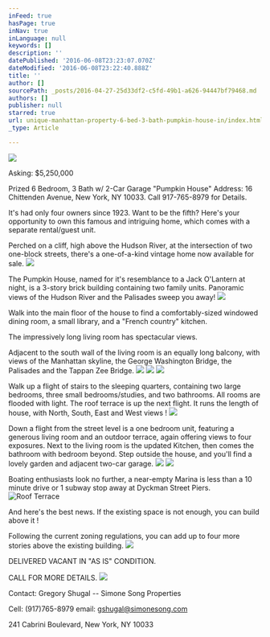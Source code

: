 ```yaml
---
inFeed: true
hasPage: true
inNav: true
inLanguage: null
keywords: []
description: ''
datePublished: '2016-06-08T23:23:07.070Z'
dateModified: '2016-06-08T23:22:40.888Z'
title: ''
author: []
sourcePath: _posts/2016-04-27-25d33df2-c5fd-49b1-a626-94447bf79468.md
authors: []
publisher: null
starred: true
url: unique-manhattan-property-6-bed-3-bath-pumpkin-house-in/index.html
_type: Article

---
```

![](https://the-grid-user-content.s3-us-west-2.amazonaws.com/9e69d355-8566-49bb-8f13-36969ed4b89d.jpg)

Asking: $5,250,000 

Prized 6 Bedroom, 3 Bath w/ 2-Car Garage "Pumpkin House" Address: 16 Chittenden Avenue, New York, NY 10033\. Call 917-765-8979 for Details.

It's had only four owners since 1923\. Want to be the fifth? Here's your opportunity to own this famous and intriguing home, which comes with a separate rental/guest unit. 

Perched on a cliff, high above the Hudson River, at the intersection of two one-block streets, there's a one-of-a-kind vintage home now available for sale. ![](https://the-grid-user-content.s3-us-west-2.amazonaws.com/7b66504d-7c67-4e05-a381-45077c0f7891.jpg)

The Pumpkin House, named for it's resemblance to a Jack O'Lantern at night, is a 3-story brick building containing two family units. Panoramic views of the Hudson River and the Palisades sweep you away!
![](https://the-grid-user-content.s3-us-west-2.amazonaws.com/94ebff6c-7573-42a0-8532-4e0156514693.jpg)

Walk into the main floor of the house to find a comfortably-sized windowed dining room, a small library, and a "French country" kitchen. 

The impressively long living room has spectacular views. 

Adjacent to the south wall of the living room is an equally long balcony, with views of the Manhattan skyline, the George Washington Bridge, the Palisades and the Tappan Zee Bridge.
![](https://the-grid-user-content.s3-us-west-2.amazonaws.com/da7122d4-34fd-4738-9cde-02bfaa7e079d.jpg)
![](https://s3-us-west-2.amazonaws.com/the-grid-img/p/66eb76e9ebff63645eb9a944f69dd6592f6c26ea.jpg)
![](https://s3-us-west-2.amazonaws.com/the-grid-img/p/97c33d61ba77f064e76d1d2d81b2a4244cb5a109.jpg)

Walk up a flight of stairs to the sleeping quarters, containing two large bedrooms, three small bedrooms/studies, and two bathrooms. All rooms are flooded with light. The roof terrace is up the next flight. It runs the length of house, with North, South, East and West views !
![](https://the-grid-user-content.s3-us-west-2.amazonaws.com/1fa74abd-0a32-4a4e-8895-f0b1508b1753.jpg)

Down a flight from the street level is a one bedroom unit, featuring a generous living room and an outdoor terrace, again offering views to four exposures. Next to the living room is the updated Kitchen, then comes the bathroom with bedroom beyond. Step outside the house, and you'll find a lovely garden and adjacent two-car garage. ![](https://s3-us-west-2.amazonaws.com/the-grid-img/p/5fe41f804084490e148bf626a87163bb9714bade.jpg)
![](https://s3-us-west-2.amazonaws.com/the-grid-img/p/09a9cc804c792b64325f20440cb92ee0901d829a.jpg)

Boating enthusiasts look no further, a near-empty Marina is less than a 10 minute drive or 1 subway stop away at Dyckman Street Piers.
![Roof Terrace ](https://s3-us-west-2.amazonaws.com/the-grid-img/p/d24ed3495bceb366ede4f3485a41b7748e2411d6.jpg)

And here's the best news. If the existing space is not enough, you can build above it ! 

Following the current zoning regulations, you can add up to four more stories above the existing building.
![](https://s3-us-west-2.amazonaws.com/the-grid-img/p/b2532656ddd0c14f3e1d73e3668f2103fe846b9d.jpg)

DELIVERED VACANT IN "AS IS" CONDITION.

CALL FOR MORE DETAILS.
![](https://s3-us-west-2.amazonaws.com/the-grid-img/p/e37485291567eaf67804ae8f4691af40b96a8eb5.jpg)

Contact: Gregory Shugal -- Simone Song Properties

Cell: (917)765-8979 email: [gshugal@simonesong.com ][0]

241 Cabrini Boulevard, New York, NY 10033

[0]: null